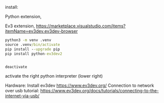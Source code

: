 install:

Python extension,

Ev3 extension,
https://marketplace.visualstudio.com/items?itemName=ev3dev.ev3dev-browser

```cmd
python3 -m venv .venv
source .venv/bin/activate
pip install --upgrade pip
pip install python-ev3dev2


deactivate
```

activate the right python interpreter (lower right)

Hardware: Install ev3dev https://www.ev3dev.org/
Connection to network over usb tutorial: https://www.ev3dev.org/docs/tutorials/connecting-to-the-internet-via-usb/
